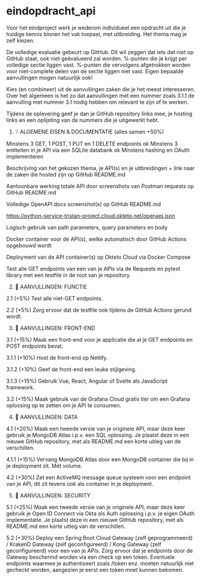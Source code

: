 # eindopdracht_api


Voor het eindproject werk je wederom individueel een opdracht uit die je huidige kennis binnen het vak toepast, met uitbreiding. Het thema mag je zelf kiezen. 

De volledige evaluatie gebeurt op GitHub. Dit wil zeggen dat iets dat niet op GitHub staat, ook niet geëvalueerd zal worden. %-punten die je krijgt per volledige sectie liggen vast. %-punten die vervolgens afgetrokken worden voor niet-complete delen van de sectie liggen niet vast. Eigen bepaalde aanvullingen mogen natuurlijk ook!

Kies (en combineer) uit de aanvullingen zaken die je het meest interesseren. Over het algemeen is het zo dat aanvullingen met een nummer zoals 3.1.1 de aanvulling met nummer 3.1 nodig hebben om relevant te zijn of te werken.

Tijdens de oplevering geef je dan je GitHub repository links mee, je hosting links en een oplijsting van de nummers die je uitgewerkt hebt.

1. ❔ ALGEMENE EISEN & DOCUMENTATIE (alles samen +50%)

Minstens 3 GET, 1 POST, 1 PUT en 1 DELETE endpoints
ok
Minstens 3 entiteiten in je API via een SQLite databank
ok
Minstens hashing en OAuth implementeren

Beschrijving van het gekozen thema, je API(s) en je uitbreidingen + link naar de zaken die hosted zijn op GitHub README.md

Aantoonbare werking totale API door screenshots van Postman requests op GitHub README.md

Volledige OpenAPI docs screenshot(s) op GitHub README.md

https://python-service-tristan-project.cloud.okteto.net/openapi.json 

Logisch gebruik van path parameters, query parameters en body

Docker container voor de API(s), welke automatisch door GitHub Actions opgebouwd wordt

Deployment van de API container(s) op Okteto Cloud via Docker Compose

Test alle GET endpoints van een van je APIs via de Requests en pytest library met een testfile in de root van je repository.

2. 🔧 AANVULLINGEN: FUNCTIE

2.1 (+5%) Test alle niet-GET endpoints.

2.2 (+5%) Zorg ervoor dat de testfile ook tijdens de GitHub Actions gerund wordt.

3. 📳 AANVULLINGEN: FRONT-END

3.1 (+15%) Maak een front-end voor je applicatie die al je GET endpoints en POST endpoints bevat.

3.1.1 (+10%) Host de front-end op Netlify. 

3.1.2 (+10%) Geef de front-end een leuke stijlgeving.

3.1.3 (+15%) Gebruik Vue, React, Angular of Svelte als JavaScript framework.

3.2 (+15%) Maak gebruik van de Grafana Cloud gratis tier om een Grafana oplossing op te zetten om je API te consumen.

4. 📝 AANVULLINGEN: DATA

4.1 (+20%) Maak een tweede versie van je originele API, maar deze keer gebruik je MongoDB Atlas i.p.v. een SQL oplossing. Je plaatst deze in een nieuwe GitHub repository, met als README.md een korte uitleg van de verschillen.

4.1.1 (+15%) Vervang MongoDB Atlas door een MongoDB container die bij in je deployment zit. Mét volume.

4.2 (+30%) Zet een ActiveMQ message queue systeem voor een endpoint van je API, dit zit tevens ook als container in je deployment.

5. 🔐 AANVULLINGEN: SECURITY

5.1 (+25%) Maak een tweede versie van je originele API, maar deze keer gebruik je Open ID Connect via Okta als Auth oplossing i.p.v. je eigen OAuth implementatie. Je plaatst deze in een nieuwe GitHub repository, met als README.md een korte uitleg van de verschillen.

5.2 (+30%) Deploy een Spring Boot Cloud Gateway (zelf geprogrammeerd) / KrakenD Gateway (zelf geconfigureerd) / Kong Gateway (zelf geconfigureerd) voor een van je APIs. Zorg ervoor dat je endpoints door de Gateway beschermd worden via een check op een token. Eventuele endpoints waarmee je authentiseert zoals /token enz. moeten natuurlijk niet gecheckt worden, aangezien je eerst een token moet kunnen bekomen.
